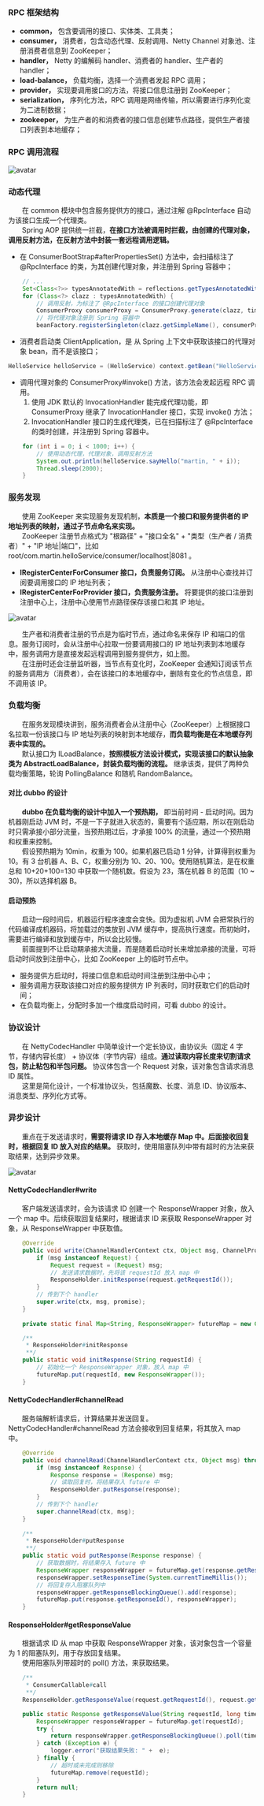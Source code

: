 ### RPC 框架结构

- **common，** 包含要调用的接口、实体类、工具类；
- **consumer，** 消费者，包含动态代理、反射调用、Netty Channel 对象池、注册消费者信息到 ZooKeeper；
- **handler，** Netty 的编解码 handler、消费者的 handler、生产者的 handler；
- **load-balance，** 负载均衡，选择一个消费者发起 RPC 调用；
- **provider，** 实现要调用接口的方法，将接口信息注册到 ZooKeeper；
- **serialization，** 序列化方法，RPC 调用是网络传输，所以需要进行序列化变为二进制数据；
- **zookeeper，** 为生产者的和消费者的接口信息创建节点路径，提供生产者接口列表到本地缓存；

### RPC 调用流程

![avatar](photo_1.png)

### 动态代理
　　在 common 模块中包含服务提供方的接口，通过注解 @RpcInterface 自动为该接口生成一个代理类。<br />
　　Spring AOP 提供统一拦截，**在接口方法被调用时拦截，由创建的代理对象，调用反射方法，在反射方法中封装一套远程调用逻辑。**

- 在 ConsumerBootStrap#afterPropertiesSet() 方法中，会扫描标注了 @RpcInterface 的类，为其创建代理对象，并注册到 Spring 容器中；
```java
    // ... 
    Set<Class<?>> typesAnnotatedWith = reflections.getTypesAnnotatedWith(RpcInterface.class);
    for (Class<?> clazz : typesAnnotatedWith) {
        // 调用反射，为标注了 @RpcInterface 的接口创建代理对象
        ConsumerProxy consumerProxy = ConsumerProxy.generate(clazz, timeout, loadBalanceStrategy);
        // 将代理对象注册到 Spring 容器中
        beanFactory.registerSingleton(clazz.getSimpleName(), consumerProxy.getProxy(clazz));
```

- 消费者启动类 ClientApplication，是 从 Spring 上下文中获取该接口的代理对象 bean，而不是该接口；
```java
HelloService helloService = (HelloService) context.getBean("HelloService");
```

- 调用代理对象的 ConsumerProxy#invoke() 方法，该方法会发起远程 RPC 调用。
    1. 使用 JDK 默认的 InvocationHandler 能完成代理功能，即 ConsumerProxy 继承了 InvocationHandler 接口，实现 invoke() 方法；
    2. InvocationHandler 接口的生成代理类，已在扫描标注了 @RpcInterface 的类时创建，并注册到 Spring 容器中。

```java
    for (int i = 0; i < 1000; i++) {
        // 使用动态代理，代理对象，调用反射方法
        System.out.println(helloService.sayHello("martin, " + i));
        Thread.sleep(2000);
    }
```

### 服务发现
　　使用 ZooKeeper 来实现服务发现机制，**本质是一个接口和服务提供者的 IP 地址列表的映射，通过子节点命名来实现。** <br />
　　ZooKeeper 注册节点格式为 "根路径" + "接口全名" + "类型（生产者 / 消费者）" + "IP 地址|端口"，比如 root/com.martin.helloService/consumer/localhost|8081 。

- **IRegisterCenterForConsumer 接口，负责服务订阅。** 从注册中心查找并订阅要调用接口的 IP 地址列表；
- **IRegisterCenterForProvider 接口，负责服务注册。** 将要提供的接口注册到注册中心上，注册中心使用节点路径保存该接口和其 IP 地址。

![avatar](photo_2.png)

　　生产者和消费者注册的节点是为临时节点，通过命名来保存 IP 和端口的信息。服务订阅时，会从注册中心拉取一份要调用接口的 IP 地址列表到本地缓存中，服务调用方是直接发起远程调用到服务提供方，如上图。<br />
　　在注册时还会注册监听器，当节点有变化时，ZooKeeper 会通知订阅该节点的服务调用方（消费者），会在该接口的本地缓存中，删除有变化的节点信息，即不调用该 IP。

### 负载均衡
　　在服务发现模块讲到，服务消费者会从注册中心（ZooKeeper）上根据接口名拉取一份该接口与 IP 地址列表的映射到本地缓存，**而负载均衡是在本地缓存列表中实现的。** <br />
　　默认接口为 ILoadBalance，**按照模板方法设计模式，实现该接口的默认抽象类为 AbstractLoadBalance，封装负载均衡的流程。** 继承该类，提供了两种负载均衡策略，轮询 PollingBalance 和随机 RandomBalance。

#### 对比 dubbo 的设计
　　**dubbo 在负载均衡的设计中加入一个预热期，** 即当前时间 - 启动时间。因为机器刚启动 JVM 时，不是一下子就进入状态的，需要有个适应期，所以在刚启动时只需承接小部分流量，当预热期过后，才承接 100% 的流量，通过一个预热期和权重来控制。<br />
　　假设预热期为 10min，权重为 100。如果机器已启动 1 分钟，计算得到权重为 10。有 3 台机器 A、B、C，权重分别为 10、20、100。使用随机算法，是在权重总和 10+20+100=130 中获取一个随机数。假设为 23，落在机器 B 的范围（10 ~ 30)，所以选择机器 B。

#### 启动预热
　　启动一段时间后，机器运行程序速度会变快。因为虚拟机 JVM 会把常执行的代码编译成机器码，将加载过的类放到 JVM 缓存中，提高执行速度。而初始时，需要进行编译和放到缓存中，所以会比较慢。<br />
　　前面提到不让启动期承接大流量，而是随着启动时长来增加承接的流量，可将启动时间放到注册中心，比如 ZooKeeper 上的临时节点中。
  
- 服务提供方启动时，将接口信息和启动时间注册到注册中心中；
- 服务调用方获取该接口对应的服务提供方 IP 列表时，同时获取它们的启动时间；
- 在负载均衡上，分配时多加一个维度启动时间，可看 dubbo 的设计。

### 协议设计
　　在 NettyCodecHandler 中简单设计一个定长协议，由协议头（固定 4 字节，存储内容长度） + 协议体（字节内容）组成。**通过读取内容长度来切割请求包，防止粘包和半包问题。** 协议体包含一个 Request 对象，该对象包含请求消息 ID 属性。<br />
　　这里是简化设计，一个标准协议头，包括魔数、长度、消息 ID、协议版本、消息类型、序列化方式等。

### 异步设计
　　重点在于发送请求时，**需要将请求 ID 存入本地缓存 Map 中。后面接收回复时，根据回复 ID 放入对应的结果。** 获取时，使用阻塞队列中带有超时的方法来获取结果，达到异步效果。

![avatar](photo_3.png)

#### NettyCodecHandler#write
　　客户端发送请求时，会为该请求 ID 创建一个 ResponseWrapper 对象，放入一个 map 中。后续获取回复结果时，根据请求 ID 来获取 ResponseWrapper 对象，从 ResponseWrapper 中获取值。

```java
    @Override
    public void write(ChannelHandlerContext ctx, Object msg, ChannelPromise promise) throws Exception {
        if (msg instanceof Request) {
            Request request = (Request) msg;
            // 发送请求数据时，先将该 requestId 放入 map 中
            ResponseHolder.initResponse(request.getRequestId());
        }
        // 传到下个 handler
        super.write(ctx, msg, promise);
    }
    
    private static final Map<String, ResponseWrapper> futureMap = new ConcurrentHashMap<>();

    /**
     * ResponseHolder#initResponse
     **/
    public static void initResponse(String requestId) {
        // 初始化一个 ResponseWrapper 对象，放入 map 中
        futureMap.put(requestId, new ResponseWrapper());
    }
```

#### NettyCodecHandler#channelRead
　　服务端解析请求后，计算结果并发送回复。NettyCodecHandler#channelRead 方法会接收到回复结果，将其放入 map 中。

```java
    @Override
    public void channelRead(ChannelHandlerContext ctx, Object msg) throws Exception {
        if (msg instanceof Response) {
            Response response = (Response) msg;
            // 读取回复时，将结果存入 future 中
            ResponseHolder.putResponse(response);
        }
        // 传到下个 handler
        super.channelRead(ctx, msg);
    }
    
    /**
     * ResponseHolder#putResponse
     **/
    public static void putResponse(Response response) {
        // 获取数据时，将结果存入 future 中
        ResponseWrapper responseWrapper = futureMap.get(response.getResponseId());
        responseWrapper.setResponseTime(System.currentTimeMillis());
        // 将回复存入阻塞队列中
        responseWrapper.getResponseBlockingQueue().add(response);
        futureMap.put(response.getResponseId(), responseWrapper);
    }
```

#### ResponseHolder#getResponseValue
　　根据请求 ID 从 map 中获取 ResponseWrapper 对象，该对象包含一个容量为 1 的阻塞队列，用于存放回复结果。<br />
　　使用阻塞队列带超时的 poll() 方法，来获取结果。

```java
    /**
     * ConsumerCallable#call
     **/
    ResponseHolder.getResponseValue(request.getRequestId(), request.getInvokeTimeout())

    public static Response getResponseValue(String requestId, long timeout) {
        ResponseWrapper responseWrapper = futureMap.get(requestId);
        try {
            return responseWrapper.getResponseBlockingQueue().poll(timeout, TimeUnit.MILLISECONDS);
        } catch (Exception e) {
            logger.error("获取结果失败: " +  e);
        } finally {
            // 超时或未完成则移除
            futureMap.remove(requestId);
        }
        return null;
    }
```


